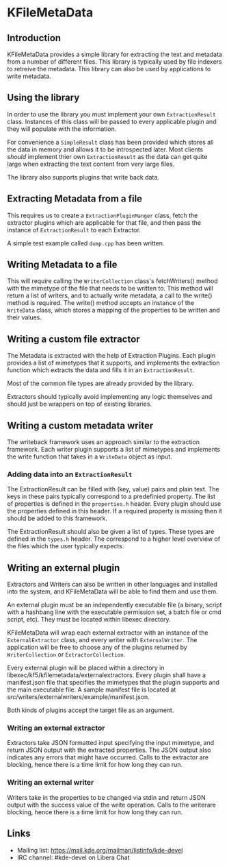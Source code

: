 # KFileMetaData

## Introduction

KFileMetaData provides a simple library for extracting the text and metadata
from a number of different files. This library is typically used by file
indexers to retreive the metadata. This library can also be used by applications to write metadata.

## Using the library

In order to use the library you must implement your own `ExtractionResult`
class. Instances of this class will be passed to every applicable plugin and
they will populate with the information.

For convenience a `SimpleResult` class has been provided which stores all the
data in memory and allows it to be introspected later. Most clients *should*
implement thier own `ExtractionResult` as the data can get quite large when
extracting the text content from very large files.

The library also supports plugins that write back data.

## Extracting Metadata from a file

This requires us to create a `ExtractionPluginManger` class, fetch the extractor
plugins which are applicable for that file, and then pass the instance of
`ExtractionResult` to each Extractor.

A simple test example called `dump.cpp` has been written.

## Writing Metadata to a file

This will require calling the `WriterCollection` class's fetchWriters() method with the mimetype of the file that needs to be written to. This method will return a list of writers, and to actually write metadata, a call to the write() method is required. The write() method accepts an instance of the `WriteData` class, which stores a mapping of the properties to be written and their values.

## Writing a custom file extractor

The Metadata is extracted with the help of Extraction Plugins. Each plugin
provides a list of mimetypes that it supports, and implements the extraction
function which extracts the data and fills it in an `ExtractionResult`.

Most of the common file types are already provided by the library.

Extractors should typically avoid implementing any logic themselves and should
just be wrappers on top of existing libraries.

## Writing a custom metadata writer

The writeback framework uses an approach similar to the extraction framework. Each writer plugin supports a list of mimetypes and implements the write function that takes in a `WriteData` object as input.

### Adding data into an `ExtractionResult`

The ExtractionResult can be filled with (key, value) pairs and plain text. The
keys in these pairs typically correspond to a predefinied property. The list
of properties is defined in the `properties.h` header. Every plugin should
use the properties defined in this header. If a required property is missing
then it should be added to this framework.

The ExtractionResult should also be given a list of types. These types are
defined in the `types.h` header. The correspond to a higher level overview
of the files which the user typically expects.

## Writing an external plugin

Extractors and Writers can also be written in other languages and installed into the system,
and KFileMetaData will be able to find them and use them.

An external plugin must be an independently executable file (a binary,
script with a hashbang line with the executable permission set, a batch file or
cmd script, etc). They must be located within libexec directory.

KFileMetaData will wrap each external extractor with an instance of the `ExternalExtractor` class, and every writer with `ExternalWriter`. The application will be free to choose any of the plugins returned by `WriterCollection` or `ExtractorCollection`.

Every external plugin will be placed within a directory in libexec/kf5/kfilemetadata/externalextractors. Every plugin shall have a manifest.json file that specifies the mimetypes that the plugin supports and the main executable file. A sample manifest file is located at src/writers/externalwriters/example/manifest.json.

Both kinds of plugins accept the target file as an argument.

### Writing an external extractor

Extractors take JSON formatted input specifying the input mimetype, and return JSON output with the extracted properties. The JSON output also indicates any errors that might have occurred. Calls to the extractor are blocking, hence there is a time limit for how long they can run.

### Writing an external writer

Writers take in the properties to be changed via stdin and return JSON output with the success value of the write operation. Calls to the writerare blocking, hence there is a time limit for how long they can run.

## Links
- Mailing list: <https://mail.kde.org/mailman/listinfo/kde-devel>
- IRC channel: #kde-devel on Libera Chat
